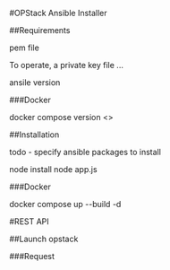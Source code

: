 #OPStack Ansible Installer

##Requirements

pem file

To operate, a private key file ...

ansile version <todo>



###Docker

docker compose version <>

##Installation

todo - specify ansible packages to install

node install
node app.js

###Docker

docker compose up --build -d

#REST API

##Launch opstack

###Request
